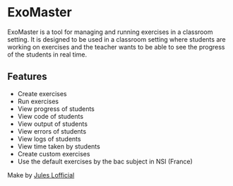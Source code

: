 # ExoMaster

ExoMaster is a tool for managing and running exercises in a classroom setting. It is designed to be used in a classroom setting where students are working on exercises and the teacher wants to be able to see the progress of the students in real time.

## Features

- Create exercises
- Run exercises
- View progress of students
- View code of students
- View output of students
- View errors of students
- View logs of students
- View time taken by students
- Create custom exercises
- Use the default exercises by the bac subject in NSI (France)


Make by [Jules Lofficial](https://pandaguerrier.fr)
